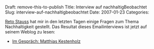 Draft: remove-this-to-publish
Title: Interview auf nachhaltigBeobachtet
Slug: interview-auf-nachhaltigbeobachtet
Date: 2007-01-23
Categories:

[Reto Stauss](http://nachhaltig-beobachtet.freeflux.net/) hat mir in den letzten Tagen einige Fragen zum Thema Nachhaltigkeit gestellt. Das Resultat dieses Emailinterviews ist jetzt auf seinem Weblog zu lesen:

- [Im Gespräch: Matthias Kestenholz](http://nachhaltig-beobachtet.freeflux.net/blog/archive/2007/01/23/im-gespraech-matthias-kestenholz.html)
